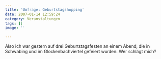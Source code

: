 ```yaml
---
title: 'Umfrage: Geburtstagshopping'
date: 2007-01-14 12:59:24
category: Veranstaltungen
tags: []
image: ''

---
```


Also ich war gestern auf drei Geburtstagsfesten an einem Abend, die in Schwabing und im Glockenbachviertel gefeiert wurden. Wer schlägt mich?
